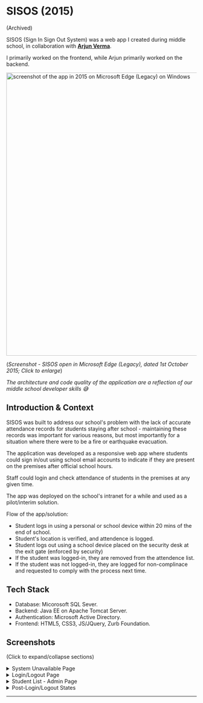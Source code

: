 # SISOS (2015)

(Archived)

SISOS (Sign In Sign Out System) was a web app I created during middle school, in collaboration with **[Arjun Verma](https://www.linkedin.com/in/av777x/)**.

I primarily worked on the frontend, while Arjun primarily worked on the backend.

<img alt="screenshot of the app in 2015 on Microsoft Edge (Legacy) on Windows" src="https://github.com/dhruv-tech/sisos/assets/26849655/8473e0a5-67da-4f1c-b8d1-34c537054af9" width=750>

(*Screenshot - SISOS open in Microsoft Edge (Legacy), dated 1st October 2015; Click to enlarge*)


*The architecture and code quality of the application are a reflection of our middle school developer skills 😅*

## Introduction & Context

SISOS was built to address our school's problem with the lack of accurate attendance records for students staying after school - maintaining these records was important for various reasons, but most importantly for a situation where there were to be a fire or earthquake evacuation.

The application was developed as a responsive web app where students could sign in/out using school email accounts to indicate if they are present on the premises after official school hours. 

Staff could login and check attendance of students in the premises at any given time.

The app was deployed on the school's intranet for a while and used as a pilot/interim solution.

Flow of the app/solution:

* Student logs in using a personal or school device within 20 mins of the end of school.
* Student's location is verified, and attendence is logged.
* Student logs out using a school device placed on the security desk at the exit gate (enforced by security)
* If the student was logged-in, they are removed from the attendence list.
* If the student was not logged-in, they are logged for non-complinace and requested to comply with the process next time.

## Tech Stack 

* Database: Micorosoft SQL Sever.
* Backend: Java EE on Apache Tomcat Server.
* Authentication: Microsoft Active Directory.
* Frontend: HTML5, CSS3, JS/JQuery, Zurb Foundation.

## Screenshots

(Click to expand/collapse sections)

<details>
  <summary>System Unavailable Page</summary>
  <img src="https://github.com/dhruv-tech/sisos/assets/26849655/470c6732-3f8d-4a34-826f-97f6c9793570" alt="System Unavailable Page Screenshot" width=800>
  <br/>
  <p>(Above) Loading State - determining if the system is available. (GIF)</p>
  <br/>
  <img src="https://github.com/dhruv-tech/sisos/assets/26849655/ff4b63cb-7306-4e34-8363-0f3e4fe35d1f" alt="System Unavailable Page Screenshot" width=800>
  <br/>
  <p>(Above) System unavailalbe page - Desktop, dated 1st October 2015</p>
  <p>Students were allowed to login 10 mins before school ended, and upto 20 mins after. The typo in 'available' was fixed at a later point 😅</p>
</details>

<details>
  <summary>Login/Logout Page</summary>
  <br/>
  
  <p>Both the login and logout pages looked identical, however the logout page was protected by a master password and was only opended on a laptop on the security desk at the exit gate.</p>
  
  <p>The background image of the page would differ by the day of the week. The screnshots below are taken on Wednesday and Tuesday respectively.</p>
  
  <br/>
  
  <img src="https://github.com/dhruv-tech/sisos/assets/26849655/efe349e0-3952-43af-a52a-96e805c7965e" alt="Login/logout Page, seeking username Screenshot" width=800>
  <p> (Above) Login/logout page asking for username on a Wednesday - Desktop</p>
  <br/>
  <img src="https://github.com/dhruv-tech/sisos/assets/26849655/553d3520-33ad-458c-b220-fa66303ae2d5" alt="Login/logout Page, seeking password Screenshot" width=800>
  <p> (Above) Login/logout page asking for password on a Tuesday - Desktop </p>
  <img src="https://github.com/dhruv-tech/sisos/assets/26849655/307b5a03-149e-4779-9c27-2f2a863871ae" alt="Login Page Screenshot on mobile" width=250>
  <p> (Above) Login page - Mobile </p>
</details>

<details>
  <summary>Student List - Admin Page</summary>
  <br/>

  <img src="https://github.com/dhruv-tech/sisos/assets/26849655/6973da2f-fcf9-4580-8721-41ed0a086c3a" width=800>
  <p> (Above) Student List visible to school employees post login - Desktop </p>
  <br/>
  <img src="https://github.com/dhruv-tech/sisos/assets/26849655/dbc39755-e92d-4c68-a189-d033609e671a" width=800>
  <p> (Above) Marking attendence on student list page - Desktop </p>
  <br/>
  <img src="https://github.com/dhruv-tech/sisos/assets/26849655/04533f33-a33d-4ea2-a38d-6d2bed205716" width=250>
  <p> (Above) Student List visible to school employees post login - Mobile </p>
  <br/>
  <img src="https://github.com/dhruv-tech/sisos/assets/26849655/b5b6608c-5a6d-472f-8880-8a0a900e3ef7" width=370>
  <p> (Above) Printout of student list </p>
  <br/>


</details>

<details>
  <summary>Post-Login/Logout States </summary>
  <br/>
  
  <img src="https://github.com/dhruv-tech/sisos/assets/26849655/59a3ed0c-a581-4a43-a1b6-6d99585a4181" width=800>
  <p> (Above) Login loading state - Desktop </p>
  <br/>
  <img src="https://github.com/dhruv-tech/sisos/assets/26849655/aa85baa0-0e90-49bf-9ba8-1051aff0bd34" width=800>
  <p> (Above) Login success state - Desktop </p>
  <br/>
  <img src="https://github.com/dhruv-tech/sisos/assets/26849655/b93ae235-8a7d-467b-aaaa-c4a61e0563f6" width=800>
  <p> (Above) Login/logout incorrect username/password state - Desktop </p>
  <br/>

  <img src="https://github.com/dhruv-tech/sisos/assets/26849655/9f6fc9e4-394c-4ee1-b774-eb50f12b4e0f" width=800>
  <p> (Above) State for student trying to login as admin after system has closed - Desktop, dated 25 August 2015</p>
  <br/>
  <img src="https://github.com/dhruv-tech/sisos/assets/26849655/6bec526f-4ad2-44b0-9ea1-2e8662254211" width=800>
  <p> (Above) Logout success state - Desktop </p>
  <br/>
  <img src="https://github.com/dhruv-tech/sisos/assets/26849655/c5ff7dda-8d05-4843-a0d1-fea75f24965e" width=800>
  <p> (Above) Logout without login state (student only) - Desktop </p>
  <br/>

  <img src="https://github.com/dhruv-tech/sisos/assets/26849655/31b2ae94-e84d-499d-b642-734366a77edc" width=250>
  <p> (Above) Login/logout incorrect username/password state - Mobile </p>
  <br/>

</details>

---
